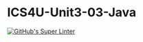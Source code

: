 # ICS4U-Unit3-03-Java

[![GitHub's Super Linter](https://github.com/Felipe-Affonso047/ICS4U-Unit3-03-Java/workflows/GitHub's%20Super%20Linter/badge.svg)](https://github.com/Felipe-Affonso047/ICS4U-Unit3-03-Java/actions)
